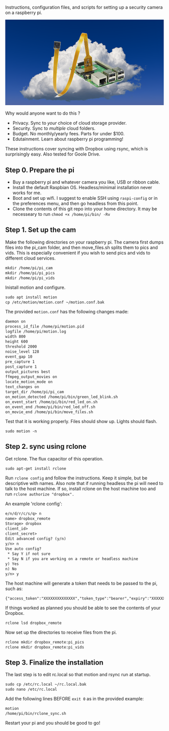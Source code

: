 Instructions, configuration files, and scripts for setting up a security camera on a raspberry pi.

<img src="https://raw.githubusercontent.com/akettring/pi_cam/main/pi_cloud.png">

Why would anyone want to do this ?
- Privacy. Sync to *your* choice of cloud storage provider.
- Security. Sync to *multiple* cloud folders.
- Budget. No monthly/yearly fees. Parts for under $100.
- Edutainment. Learn about raspberry pi programming!
    
These instructions cover syncing with Dropbox using rsync, which is surprisingly easy. Also tested for Goole Drive.




## Step 0. Prepare the pi

- Buy a raspberry pi and whatever camera you like, USB or ribbon cable.
- Install the default Raspbian OS. Headless/minimal installation never works for me.
- Boot and set up wifi. I suggest to enable SSH using `raspi-config` or in the preferences menu, and then go headless from this point.
- Clone the contents of this git repo into your home directory. It may be necesseary to run `chmod +x /home/pi/bin/ -Rv`




## Step 1. Set up the cam


Make the following directories on your raspberry pi. 
The camera first dumps files into the pi_cam folder, and then move_files.sh splits them to pics and vids.
This is especially convenient if you wish to send pics and vids to different cloud services.

    mkdir /home/pi/pi_cam
    mkdir /home/pi/pi_pics
    mkdir /home/pi/pi_vids

Inistall motion and configure.

    sudo apt install motion
    cp /etc/motion/motion.conf ~/motion.conf.bak

The provided `motion.conf` has the following changes made:

    daemon on
    process_id_file /home/pi/motion.pid
    logfile /home/pi/motion.log    
    width 800
    height 600
    threshold 2000
    noise_level 128
    event_gap 10
    pre_capture 1
    post_capture 1
    output_pictures best
    ffmpeg_output_movies on
    locate_motion_mode on
    text_changes on 
    target_dir /home/pi/pi_cam
    on_motion_detected /home/pi/bin/green_led_blink.sh
    on_event_start /home/pi/bin/red_led_on.sh
    on_event_end /home/pi/bin/red_led_off.sh
    on_movie_end /home/pi/bin/move_files.sh

Test that it is working properly. Files should show up. Lights should flash.

    sudo motion -n




## Step 2. sync using rclone

Get rclone. The flux capacitor of this operation.

    sudo apt-get install rclone

Run `rclone config` and follow the instructions.
Keep it simple, but be descriptive with names.
Also note that if running headless the pi will need to talk to the host machine.
If so, install rclone on the host machine too and run `rclone authorize "dropbox".`

An example 'rclone config':

    e/n/d/r/c/s/q> n
    name> dropbox_remote
    Storage> dropbox
    client_id> 
    client_secret> 
    Edit advanced config? (y/n)
    y/n> n
    Use auto config?
     * Say Y if not sure
     * Say N if you are working on a remote or headless machine
    y) Yes
    n) No
    y/n> y

The host machine will generate a token that needs to be passed to the pi, such as:

    {"access_token":"XXXXXXXXXXXXXX","token_type":"bearer","expiry":"XXXXXXXX"}


If things worked as planned you should be able to see the contents of your Dropbox.

    rclone lsd dropbox_remote

Now set up the directories to receive files from the pi.

    rclone mkdir dropbox_remote:pi_pics
    rclone mkdir dropbox_remote:pi_vids




## Step 3. Finalize the installation

The last step is to edit rc.local so that motion and rsync run at startup.

    sudo cp /etc/rc.local ~/rc.local.bak
    sudo nano /etc/rc.local

Add the following lines BEFORE `exit 0` as in the provided example:

    motion
    /home/pi/bin/rclone_sync.sh

Restart your pi and you should be good to go!

